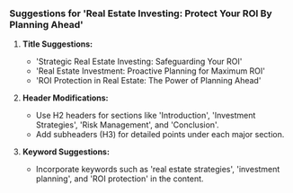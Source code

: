 ### Suggestions for 'Real Estate Investing: Protect Your ROI By Planning Ahead'

1. **Title Suggestions:**
   - 'Strategic Real Estate Investing: Safeguarding Your ROI'
   - 'Real Estate Investment: Proactive Planning for Maximum ROI'
   - 'ROI Protection in Real Estate: The Power of Planning Ahead'

2. **Header Modifications:**
   - Use H2 headers for sections like 'Introduction', 'Investment Strategies', 'Risk Management', and 'Conclusion'.
   - Add subheaders (H3) for detailed points under each major section.

3. **Keyword Suggestions:**
   - Incorporate keywords such as 'real estate strategies', 'investment planning', and 'ROI protection' in the content.